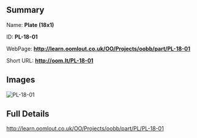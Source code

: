 

## Summary
 
Name: __Plate (18x1)__

ID: __PL-18-01__

WebPage: __http://learn.oomlout.co.uk/OO/Projects/oobb/part/PL-18-01__

Short URL: __http://oom.lt/PL-18-01__


## Images
![PL-18-01](http://oomlout.com/oomlout-OOBB/part/PL/PL-18-01/OOBB-PL-18-01_420.png)




## Full Details

 http://learn.oomlout.co.uk/OO/Projects/oobb/part/PL/PL-18-01

